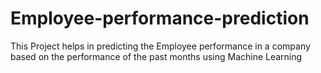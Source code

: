# Employee-performance-prediction
This Project helps in predicting the Employee performance in a company based on the performance of the past months using Machine Learning 
